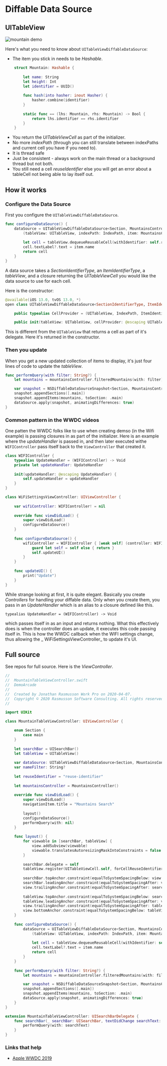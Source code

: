 # Diffable Data Source

## UITableView

![mountain demo](images/mountain-demo.gif)

Here's what you need to know about `UITableViewDiffableDataSource`:

- The item you stick in needs to be _Hashable_.

```swift
    struct Mountain: Hashable {
        
        let name: String
        let height: Int
        let identifier = UUID()
        
        func hash(into hasher: inout Hasher) {
            hasher.combine(identifier)
        }
        
        static func == (lhs: Mountain, rhs: Mountain) -> Bool {
            return lhs.identifier == rhs.identifier
        }
    }
```


- You return the _UITableViewCell_ as part of the initializer.
- No more _indexPath_ (through you can still translate between indexPaths and current cell you have if you need to).
- It is thread safe 
 - Just be consistent - always work on the main thread or a background thread but not both.
- You still need a cell _reuseIdentifier_ else you will get an error about a tableCell not being able to lay itself out.

## How it works

### Configure the Data Source

First you configure the `UITableViewDiffableDataSource`. 

```swift
func configureDataSource() {
    dataSource = UITableViewDiffableDataSource<Section, MountainsController.Mountain>(tableView: tableView) {
        (tableView: UITableView, indexPath: IndexPath, item: MountainsController.Mountain) -> UITableViewCell?  in
        
        let cell = tableView.dequeueReusableCell(withIdentifier: self.reuseIdentifier, for: indexPath)
        cell.textLabel?.text = item.name
        return cell
    }
}
```

A data source takes a _SectionIdentifierType_, an _ItemIdentifierType_, a _tableView_, and a closure returning the _UITableViewCell_ you would like the data source to use for each cell.

Here is the constructor:

```swift
@available(iOS 13.0, tvOS 13.0, *)
open class UITableViewDiffableDataSource<SectionIdentifierType, ItemIdentifierType> : NSObject, UITableViewDataSource where SectionIdentifierType : Hashable, ItemIdentifierType : Hashable {

    public typealias CellProvider = (UITableView, IndexPath, ItemIdentifierType) -> UITableViewCell?

    public init(tableView: UITableView, cellProvider: @escaping UITableViewDiffableDataSource<SectionIdentifierType, ItemIdentifierType>.CellProvider)

```

This is different from the `UITableView` that returns a cell as part of it's delegate. Here it's returned in the constructor.

### Then you update

When you get a new updated collection of items to display, it's just four lines of code to update the _tableView_.

```swift
func performQuery(with filter: String?) {
    let mountains = mountainsController.filteredMountains(with: filter).sorted { $0.name < $1.name }

    var snapshot = NSDiffableDataSourceSnapshot<Section, MountainsController.Mountain>()
    snapshot.appendSections([.main])
    snapshot.appendItems(mountains, toSection: .main)
    dataSource.apply(snapshot, animatingDifferences: true)
}
```

### Common pattern in the WWDC videos

One patten the WWDC folks like to use when creating demso (in the Wifi example) is passing closures in as part of the initializer. Here is an example where the _updateHandler_ is passed in, and then later executed withe `WIFIController` pass itself back to the `ViewController` that created it.

```swift
class WIFIController {
    typealias UpdateHandler = (WIFIController) -> Void
    private let updateHandler: UpdateHandler
    
    init(updateHandler: @escaping UpdateHandler) {
        self.updateHandler = updateHandler
    }
}

class WiFiSettingsViewController: UIViewController {
    
    var wifiController: WIFIController! = nil
    
    override func viewDidLoad() {
        super.viewDidLoad()
        configureDataSource()
    }
    
    func configureDataSource() {
        wifiController = WIFIController { [weak self] (controller: WIFIController) in
            guard let self = self else { return }
            self.updateUI()
        }
    }
    
    func updateUI() {
        print("Update")
    }
}
```

While strange looking at first, it is quite elegant. Basically you create _Controllers_ for handling your diffable data. Only when you create them, you pass in an _UpdateHandler_ which is an alias to a closure defined like this.

`typealias UpdateHandler = (WIFIController) -> Void`

which passes itself in as an input and returns nothing. What this effectively does is when the controller does an update, it executes this code passing itself in. This is how the WWDC callback when the WIFI settings change, thus allowing the _ WiFiSettingsViewController_ to update it's UI.

## Full source

See repos for full source. Here is the _ViewController_.

```swift
//
//  MountainTableViewController.swift
//  DemoArcade
//
//  Created by Jonathan Rasmusson Work Pro on 2020-04-07.
//  Copyright © 2020 Rasmusson Software Consulting. All rights reserved.
//

import UIKit

class MountainTableViewController: UIViewController {

    enum Section {
        case main
    }
    
    let searchBar = UISearchBar()
    let tableView = UITableView()
    
    var dataSource: UITableViewDiffableDataSource<Section, MountainsController.Mountain>!
    var nameFilter: String?
    
    let reuseIdentifier = "reuse-identifier"
    
    let mountainsController = MountainsController()
    
    override func viewDidLoad() {
        super.viewDidLoad()
        navigationItem.title = "Mountains Search"
        
        layout()
        configureDataSource()
        performQuery(with: nil)
    }
    
    func layout() {
        for viewable in [searchBar, tableView] {
            view.addSubview(viewable)
            viewable.translatesAutoresizingMaskIntoConstraints = false
        }
        
        searchBar.delegate = self
        tableView.register(UITableViewCell.self, forCellReuseIdentifier: reuseIdentifier)
        
        searchBar.topAnchor.constraint(equalToSystemSpacingBelow: view.safeAreaLayoutGuide.topAnchor, multiplier: 3).isActive = true
        searchBar.leadingAnchor.constraint(equalToSystemSpacingAfter: view.leadingAnchor, multiplier: 1).isActive = true
        view.trailingAnchor.constraint(equalToSystemSpacingAfter: searchBar.trailingAnchor, multiplier: 1).isActive = true
        
        tableView.topAnchor.constraint(equalToSystemSpacingBelow: searchBar.bottomAnchor, multiplier: 0).isActive = true
        tableView.leadingAnchor.constraint(equalToSystemSpacingAfter: view.leadingAnchor, multiplier: 0).isActive = true
        view.trailingAnchor.constraint(equalToSystemSpacingAfter: tableView.trailingAnchor, multiplier: 0).isActive = true
        view.bottomAnchor.constraint(equalToSystemSpacingBelow: tableView.bottomAnchor, multiplier: 0).isActive = true
    }
    
    func configureDataSource() {
        dataSource = UITableViewDiffableDataSource<Section, MountainsController.Mountain>(tableView: tableView) {
            (tableView: UITableView, indexPath: IndexPath, item: MountainsController.Mountain) -> UITableViewCell?  in
            
            let cell = tableView.dequeueReusableCell(withIdentifier: self.reuseIdentifier, for: indexPath)
            cell.textLabel?.text = item.name
            return cell
        }
    }
        
    func performQuery(with filter: String?) {
        let mountains = mountainsController.filteredMountains(with: filter).sorted { $0.name < $1.name }

        var snapshot = NSDiffableDataSourceSnapshot<Section, MountainsController.Mountain>()
        snapshot.appendSections([.main])
        snapshot.appendItems(mountains, toSection: .main)
        dataSource.apply(snapshot, animatingDifferences: true)
    }
}

extension MountainTableViewController: UISearchBarDelegate {
    func searchBar(_ searchBar: UISearchBar, textDidChange searchText: String) {
        performQuery(with: searchText)
    }
}
```

### Links that help

- [Apple WWDC 2019](https://developer.apple.com/videos/play/wwdc2019/220/)